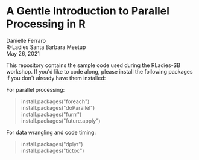 # A Gentle Introduction to Parallel Processing in R<br>
Danielle Ferraro <br>
R-Ladies Santa Barbara Meetup<br>
May 26, 2021<br>

This repository contains the sample code used during the RLadies-SB workshop. If you'd like to code along, please install the following packages if you don't already have them installed:

For parallel processing:<br>
>install.packages("foreach")<br>
>install.packages("doParallel")<br>
>install.packages("furrr")<br>
>install.packages("future.apply")<br>

For data wrangling and code timing:<br>
>install.packages("dplyr")<br>
>install.packages("tictoc")
